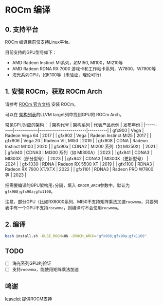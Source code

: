 # ROCm 编译

## 0. 支持平台

ROCm 编译目前仅支持Linux平台。

目前支持的GPU型号如下：

- AMD Radeon Instinct MI系列，如MI50, MI100，MI210等
- AMD Radeon RDNA RX 7000 游戏卡和工作站卡系列，W7800，W7900等
- 海光系列GPU，如K100等（未验证，理论可行）

## 1. 安装 ROCm，获取 ROCm Arch

请参考 [ROCm 官方文档](https://rocm.docs.amd.com/projects/install-on-linux/en/latest/) 安装 ROCm。

可以在 [架构列表](https://rocm.docs.amd.com/en/latest/reference/gpu-arch-specs.html)的LLVM target列中找到GPU的 ROCm Arch。

常见GPU对应的架构：
| 架构代号 | 架构系列   | 代表产品示例           | 发布年份 |
|----------|------------|------------------------|----------|
| gfx900   | Vega       | Radeon Vega 64         | 2017     |
| gfx902   | Vega       | Radeon Instinct MI25   | 2017     |
| gfx906   | Vega 20    | Radeon VII, MI50       | 2019     |
| gfx908   | CDNA       | Radeon Instinct MI100  | 2020     |
| gfx90a   | CDNA2      | MI200 系列（如 MI250X）| 2021     |
| gfx940   | CDNA3      | MI300 系列（如 MI300A）| 2023     |
| gfx941   | CDNA3      | MI300X（部分型号）     | 2023     |
| gfx942   | CDNA3      | MI300X（更新型号）     | 2024     |
| gfx1030  | RDNA       | Radeon RX 5500 XT      | 2019     |
| gfx1100  | RDNA3      | Radeon RX 7900 XT/XTX  | 2022     |
| gfx1101  | RDNA3      | Radeon PRO W7800 等    | 2023     |


把需要编译的GPU架构用`;`分隔，填入`-DROCM_ARCH`参数中。默认为`gfx908;gfx90a;gfx1100`。

注意，部分GPU（比如RX6000系列、MI50不支持矩阵乘法加速`rocwmma`，只要列表中有一个GPU不支持`rocwmma`，则编译时不会使用`rocwmma`。

## 2. 编译

``` sh
bash install.sh -DUSE_ROCM=ON -DROCM_ARCH="gfx908;gfx90a;gfx1100"
```

## TODO

- [ ] 海光系列GPU的验证
- [ ] 支持`rocwmma`，能使用矩阵乘法加速

## 鸣谢

[leavelet](https://github.com/leavelet) 提供ROCM支持
